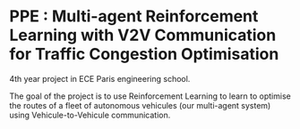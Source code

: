 # PPE : Multi-agent Reinforcement Learning with V2V Communication for Traffic Congestion Optimisation
4th year project in ECE Paris engineering school. 

The goal of the project is to use Reinforcement Learning to learn to optimise the routes of a fleet of autonomous vehicules (our multi-agent system) using Vehicule-to-Vehicule communication.
